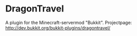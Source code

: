 DragonTravel
============

A plugin for the Minecraft-servermod "Bukkit". Projectpage: http://dev.bukkit.org/bukkit-plugins/dragontravel/
